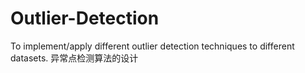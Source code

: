 # Outlier-Detection
To implement/apply different outlier detection techniques to different datasets. 异常点检测算法的设计
